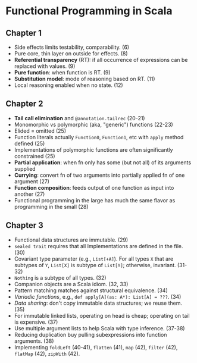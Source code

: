 # Functional Programming in Scala

## Chapter 1
* Side effects limits testability, comparability. (6)
* Pure core, thin layer on outside for effects. (8)
* **Referential transparency** (RT): if all occurrence of expressions can be replaced with values. (9)
* **Pure function**: when function is RT. (9)
* **Substitution model**: mode of reasoning based on RT. (11)
* Local reasoning enabled when no state. (12)

## Chapter 2
* **Tail call elimination** and `@annotation.tailrec` (20-21)
* Monomorphic vs polymorphic (aka, "generic") functions (22-23)
* Elided = omitted (25)
* Function literals actually `Function0`, `Function1`, etc with `apply` method defined (25)
* Implementations of polymorphic functions are often significantly constrained (25)
* **Partial application**: when fn only has some (but not all) of its arguments supplied
* **Currying**: convert fn of two arguments into partially applied fn of one argument (27)
* **Function composition**: feeds output of one function as input into another (27)
* Functional programming in the large has much the same flavor as programming in the small (28)

## Chapter 3
* Functional data structures are immutable. (29)
* `sealed trait` requires that all Implementations are defined in the file. (30)
* Covariant type parameter (e.g., `List[+A]`). For all types `X` that are subtypes of `Y`, `List[X]` is subtype of `List[Y]`; otherwise, invariant. (31-32)
* `Nothing` is a subtype of all types. (32)
* Companion objects are a Scala idiom. (32, 33)
* Pattern matching matches against structural equivalence. (34)
* *Variadic functions*, e.g., `def apply[A](as: A*): List[A] = ???`. (34)
* *Data sharing*: don't copy immutable data structures; we reuse them. (35)
* For immutable linked lists, operating on head is cheap; operating on tail is expensive. (37)
* Use multiple argument lists to help Scala with type inference. (37-38)
* Reducing duplication buy pulling subexpressions into function arguments. (38)
* Implementing `foldLeft` (40-41), `flatten` (41), `map` (42), `filter` (42), `flatMap` (42), `zipWith` (42).
